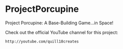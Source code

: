 # ProjectPorcupine
Project Porcupine: A Base-Building Game...in Space!

Check out the official YouTube channel for this project:

	http://youtube.com/quill18creates

	
